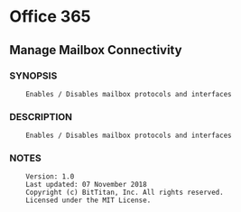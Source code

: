 # Office 365
## Manage Mailbox Connectivity
### SYNOPSIS
```
    Enables / Disables mailbox protocols and interfaces
```
### DESCRIPTION
```
    Enables / Disables mailbox protocols and interfaces
```
### NOTES
```
    Version: 1.0
    Last updated: 07 November 2018
    Copyright (c) BitTitan, Inc. All rights reserved.
    Licensed under the MIT License.
```

